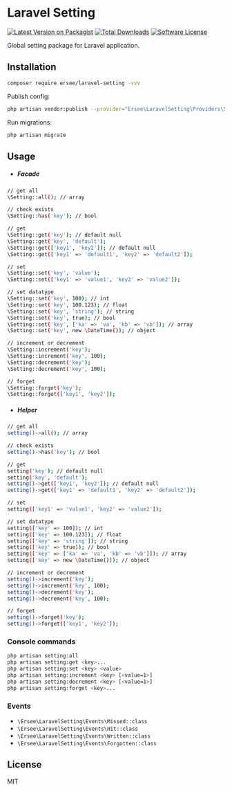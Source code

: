 # Laravel Setting

[![Latest Version on Packagist](https://img.shields.io/packagist/v/ersee/laravel-setting.svg?style=flat-square)](https://packagist.org/packages/ersee/laravel-setting)
[![Total Downloads](https://img.shields.io/packagist/dt/ersee/laravel-setting.svg?style=flat-square)](https://packagist.org/packages/ersee/laravel-setting)
[![Software License](https://img.shields.io/badge/license-MIT-brightgreen.svg?style=flat-square)](LICENSE)

Global setting package for Laravel application.

## Installation
```bash
composer require ersee/laravel-setting -vvv
```
Publish config:
```bash
php artisan vendor:publish --provider="Ersee\LaravelSetting\Providers\SettingServiceProvider"
```
Run migrations:
```bash
php artisan migrate
```

## Usage

- ##### Facade

```bash
// get all
\Setting::all(); // array

// check exists
\Setting::has('key'); // bool

// get
\Setting::get('key'); // default null
\Setting::get('key', 'default'); 
\Setting::get(['key1', 'key2']); // default null
\Setting::get(['key1' => 'default1', 'key2' => 'default2']);

// set
\Setting::set('key', 'value');
\Setting::set(['key1' => 'value1', 'key2' => 'value2']);

// set datatype
\Setting::set('key', 100); // int
\Setting::set('key', 100.123); // float
\Setting::set('key', 'string'); // string
\Setting::set('key', true); // bool
\Setting::set('key', ['ka' => 'va', 'kb' => 'vb']); // array
\Setting::set('key', new \DateTime()); // object

// increment or decrement
\Setting::increment('key');
\Setting::increment('key', 100);
\Setting::decrement('key');
\Setting::decrement('key', 100);

// forget
\Setting::forget('key');
\Setting::forget(['key1', 'key2']);
```

- ##### Helper

```bash
// get all
setting()->all(); // array

// check exists
setting()->has('key'); // bool

// get
setting('key'); // default null
setting('key', 'default'); 
setting()->get(['key1', 'key2']); // default null
setting()->get(['key1' => 'default1', 'key2' => 'default2']);

// set
setting(['key1' => 'value1', 'key2' => 'value2']);

// set datatype
setting(['key' => 100]); // int
setting(['key' => 100.123]); // float
setting(['key' => 'string']); // string
setting(['key' => true]); // bool
setting(['key' => ['ka' => 'va', 'kb' => 'vb']]); // array
setting(['key' => new \DateTime()]); // object

// increment or decrement
setting()->increment('key');
setting()->increment('key', 100);
setting()->decrement('key');
setting()->decrement('key', 100);

// forget
setting()->forget('key');
setting()->forget(['key1', 'key2']);
```

### Console commands

```bash
php artisan setting:all
php artisan setting:get <key>...
php artisan setting:set <key> <value>
php artisan setting:increment <key> [<value=1>]
php artisan setting:decrement <key> [<value=1>]
php artisan setting:forget <key>...
```

### Events

- `\Ersee\LaravelSetting\Events\Missed::class`
- `\Ersee\LaravelSetting\Events\Hit::class`
- `\Ersee\LaravelSetting\Events\Written::class`
- `\Ersee\LaravelSetting\Events\Forgotten::class`

## License

MIT
